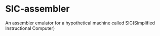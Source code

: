# SIC-assembler
An assembler emulator for a hypothetical machine called SIC(Simplified Instructional Computer)
